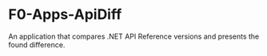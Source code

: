 # F0-Apps-ApiDiff
An application that compares .NET API Reference versions and presents the found difference.
